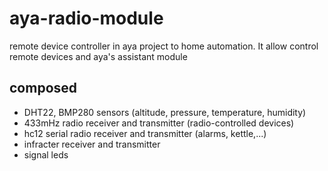 # aya-radio-module

remote device controller in aya project to home automation. It allow control remote devices and aya's assistant module

## composed

* DHT22, BMP280 sensors (altitude, pressure, temperature, humidity)
* 433mHz radio receiver and transmitter (radio-controlled devices)
* hc12 serial radio receiver and transmitter (alarms, kettle,...)
* infracter receiver and transmitter
* signal leds